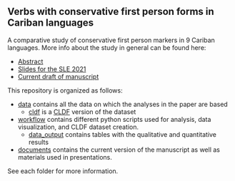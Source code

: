 ## Verbs with conservative first person forms in Cariban languages
A comparative study of conservative first person markers in 9 Cariban languages.
More info about the study in general can be found here:

* [Abstract](documents/talks_abstracts/extensions_SLE_abstract.pdf)
* [Slides for the SLE 2021](documents/talks_abstracts/carib_irreg_SLE.pdf)
* [Current draft of manuscript](documents/cariban_underived.pdf)

This repository is organized as follows:

* [data](data) contains all the data on which the analyses in the paper are based
	* [cldf](data/cldf) is a [CLDF](https://cldf.clld.org/) version of the dataset
* [workflow](workflow) contains different python scripts used for analysis, data visualization, and CLDF dataset creation.
	* [data_output](workflow/data_output) contains tables with the qualitative and quantitative results
* [documents](documents) contains the current version of the manuscript as well as materials used in presentations.

See each folder for more information.